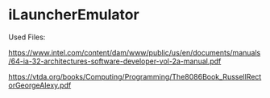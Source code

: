 # iLauncherEmulator

Used Files:

https://www.intel.com/content/dam/www/public/us/en/documents/manuals/64-ia-32-architectures-software-developer-vol-2a-manual.pdf

https://vtda.org/books/Computing/Programming/The8086Book_RussellRectorGeorgeAlexy.pdf